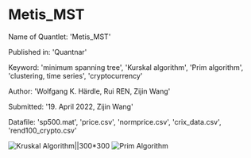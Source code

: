 # Metis_MST

Name of Quantlet: 'Metis_MST'

Published in: 'Quantnar'

Keyword: 'minimum spanning tree', 'Kurskal algorithm', 'Prim algorithm', 'clustering, time series', 'cryptocurrency'

Author: 'Wolfgang K. Härdle, Rui REN, Zijin Wang'

Submitted: '19. April 2022, Zijin Wang'

Datafile: 'sp500.mat', 'price.csv', 'normprice.csv', 'crix_data.csv', 'rend100_crypto.csv'


![Kruskal Algorithm||300*300](https://github.com/QuantLet/Metis_MST/blob/main/MST_KruGif/kruskal.gif)
![Prim Algorithm](https://github.com/QuantLet/Metis_MST/blob/main/MST_PriGif/Prim.gif)

